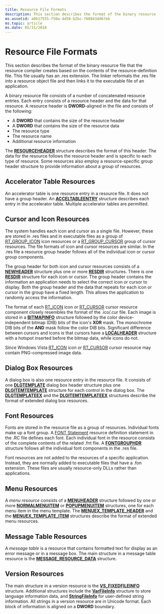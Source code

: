 ```yaml
---
title: Resource File Formats
description: This section describes the format of the binary resource file that the resource compiler creates based on the contents of the resource-definition file.
ms.assetid: a0b17555-f50a-4d58-b2bc-760843dd67eb
ms.topic: article
ms.date: 05/31/2018
---
```


# Resource File Formats

This section describes the format of the binary resource file that the resource compiler creates based on the contents of the resource-definition file. This file usually has an .res extension. The linker reformats the .res file into a resource object file and then links it to the executable file of an application.

A binary resource file consists of a number of concatenated resource entries. Each entry consists of a resource header and the data for that resource. A resource header is **DWORD**-aligned in the file and consists of the following:

-   A **DWORD** that contains the size of the resource header
-   A **DWORD** that contains the size of the resource data
-   The resource type
-   The resource name
-   Additional resource information

The [**RESOURCEHEADER**](resourceheader.md) structure describes the format of this header. The data for the resource follows the resource header and is specific to each type of resource. Some resources also employ a resource-specific group header structure to provide information about a group of resources.

## Accelerator Table Resources

An accelerator table is one resource entry in a resource file. It does not have a group header. An [**ACCELTABLEENTRY**](acceltableentry.md) structure describes each entry in the accelerator table. Multiple accelerator tables are permitted.

## Cursor and Icon Resources

The system handles each icon and cursor as a single file. However, these are stored in .res files and in executable files as a group of [RT\_GROUP\_ICON](/windows/desktop/menurc/resource-types) icon resources  or a [RT\_GROUP\_CURSOR](/windows/desktop/menurc/resource-types) group of cursor resources. The file formats of icon and cursor resources are similar. In the .res file a resource group header follows all of the individual icon or cursor group components.

The group header for both icon and cursor resources consists of a [**NEWHEADER**](newheader.md) structure plus one or more [**RESDIR**](resdir.md) structures. There is one [**RESDIR**](resdir.md) structure for each icon or cursor. The group header contains the information an application needs to select the correct icon or cursor to display. Both the group header and the data that repeats for each icon or cursor in the group have a fixed length. This allows the application to randomly access the information.

The format of each [RT\_ICON](/windows/desktop/menurc/resource-types) icon or [RT\_CURSOR](/windows/desktop/menurc/resource-types) cursor resource component closely resembles the format of the .ico/.cur file. Each image is stored in a [**BITMAPINFO**](/windows/win32/api/wingdi/ns-wingdi-bitmapinfo) structure followed by the color device-independent bitmap (DIB) bits of the icon's **XOR** mask. The monochrome DIB bits of the **AND** mask follow the color DIB bits. Significant difference between cursors and icons is that cursors have a [**LOCALHEADER**](localheader.md) structure with a hotspot inserted before the bitmap data, while icons do not.

Since Windows Vista [RT\_ICON](/windows/desktop/menurc/resource-types) icon or [RT\_CURSOR](/windows/desktop/menurc/resource-types) cursor resource may contain PNG-compressed image data.

## Dialog Box Resources

A dialog box is also one resource entry in the resource file. It consists of one [**DLGTEMPLATE**](/windows/desktop/api/winuser/ns-winuser-dlgtemplate) dialog box header structure plus one [**DLGITEMTEMPLATE**](/windows/desktop/api/winuser/ns-winuser-dlgitemtemplate) structure for each control in the dialog box. The [**DLGTEMPLATEEX**](/windows/desktop/dlgbox/dlgtemplateex) and the [**DLGITEMTEMPLATEEX**](/windows/desktop/dlgbox/dlgitemtemplateex) structures describe the format of extended dialog box resources.

## Font Resources

Fonts are stored in the resource file as a group of resources. Individual fonts make up a font group. A [FONT Statement](./font-statement.md) resource definition statement in the .RC file defines each font. Each individual font in the resource consists of the complete contents of the related .fnt file. A [**FONTGROUPHDR**](fontgrouphdr.md) structure follows all the individual font components in the .res file.

Font resources are not added to the resources of a specific application. Instead, they are normally added to executable files that have a .fon extension. These files are usually resource-only DLLs rather than applications.

## Menu Resources

A *menu resource* consists of a [**MENUHEADER**](menuheader.md) structure followed by one or more [**NORMALMENUITEM**](normalmenuitem.md) or [**POPUPMENUITEM**](popupmenuitem.md) structures, one for each menu item in the menu template. The [**MENUEX\_TEMPLATE\_HEADER**](menuex-template-header.md) and the [**MENUEX\_TEMPLATE\_ITEM**](menuex-template-item.md) structures describe the format of extended menu resources.

## Message Table Resources

A *message table* is a resource that contains formatted text for display as an error message or in a message box. The main structure in a message table resource is the [**MESSAGE\_RESOURCE\_DATA**](/windows/desktop/api/Winnt/ns-winnt-message_resource_data) structure.

## Version Resources

The main structure in a version resource is the [**VS\_FIXEDFILEINFO**](/windows/win32/api/verrsrc/ns-verrsrc-vs_fixedfileinfo) structure. Additional structures include the [**VarFileInfo**](varfileinfo.md) structure to store language information data, and [**StringFileInfo**](stringfileinfo.md) for user-defined string information. All strings in a version resource are in Unicode format. Each block of information is aligned on a **DWORD** boundary.

 

 
